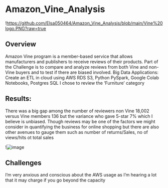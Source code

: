 # Amazon_Vine_Analysis

!https://github.com/Elsa050464/Amazon_Vine_Analysis/blob/main/Vine%20logo.PNG?raw=true

## Overview
Amazon Vine program is a member-based service that allows manufacturers and publishers to receive reviews of their products. Part of the Challenge is to compare and analyze reviews from both Vine and non-Vine buyers and to test if there are biased involved. 
Big Data Applications: Create an ETL in cloud using AWS RDS S3, Python PySpark, Google Colab Notebooks, Postgres SQL
I chose to review the ‘Furniture’ category 

## Results:

There was a big gap among the number of reviewers non Vine  18,002 versus Vine members 136 but the variance who gave 5-star 7%  which I believe is unbiased. 
Though reviews may be one of the factors we might consider in quantifying the business for online shopping but there are also other avenues to gauge them such as number of returns/Sales, no of views/hits ot total sales 

!![image](https://user-images.githubusercontent.com/93121665/155247633-d9f8f474-bef9-402c-8d49-ed390d30423f.png)

 
## Challenges
I’m very anxious and conscious about the AWS usage as I’m hearing a lot that it may charge if you go beyond the capacity 

